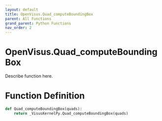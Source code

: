 ```yaml
---
layout: default
title: OpenVisus.Quad_computeBoundingBox
parent: All Functions
grand_parent: Python Functions
nav_order: 2
---
```


# OpenVisus.Quad_computeBoundingBox

Describe function here.

# Function Definition

```python
def Quad_computeBoundingBox(quads):
    return _VisusKernelPy.Quad_computeBoundingBox(quads)
```
